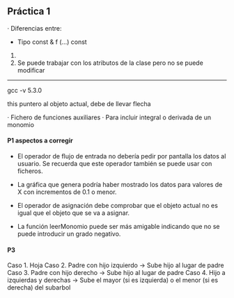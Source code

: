 
## Práctica 1

· Diferencias entre: 

- Tipo const & f (...) const
1.  
2. Se puede trabajar con los atributos de la clase 
pero no se puede modificar

-----------------------------------------------------

gcc -v 5.3.0

this puntero al objeto actual, debe de llevar flecha 

· Fichero de funciones auxiliares
· Para incluir integral o derivada de un monomio


#### P1 aspectos a corregir 

+ El operador de flujo de entrada no debería pedir por pantalla los datos al usuario. Se recuerda que este operador también se puede usar con ficheros.

+ La gráfica que genera podría haber mostrado los datos para valores de X con incrementos de 0.1 o menor.

+ El operador de asignación debe comprobar que el objeto actual no es igual que el objeto que se va a asignar.

+ La función leerMonomio puede ser más amigable indicando que no se puede introducir un grado negativo.

#### P3 

Caso 1. Hoja 
Caso 2. Padre con hijo izquierdo → Sube hijo al lugar de padre 
Caso 3. Padre con hijo derecho → Sube hijo al lugar de padre 
Caso 4. Hijo a izquierdas y derechas → Sube el mayor (si es izquierda) o el menor (si es derecha) del 
                                        subarbol
